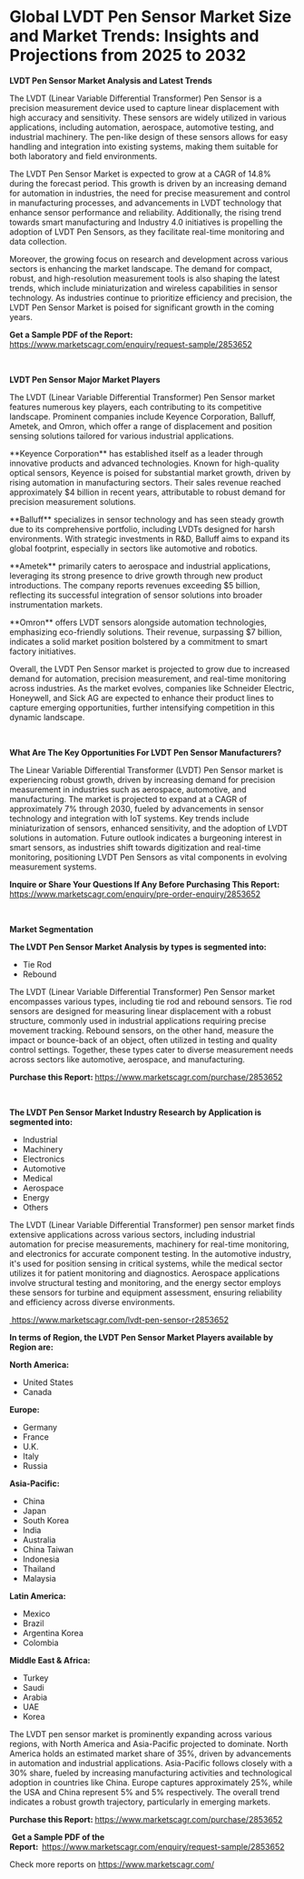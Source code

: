 <p><h1>Global LVDT Pen Sensor Market Size and Market Trends: Insights and Projections from 2025 to 2032</h1></p><p><strong>LVDT Pen Sensor Market Analysis and Latest Trends</strong></p>
<p><p>The LVDT (Linear Variable Differential Transformer) Pen Sensor is a precision measurement device used to capture linear displacement with high accuracy and sensitivity. These sensors are widely utilized in various applications, including automation, aerospace, automotive testing, and industrial machinery. The pen-like design of these sensors allows for easy handling and integration into existing systems, making them suitable for both laboratory and field environments.</p><p>The LVDT Pen Sensor Market is expected to grow at a CAGR of 14.8% during the forecast period. This growth is driven by an increasing demand for automation in industries, the need for precise measurement and control in manufacturing processes, and advancements in LVDT technology that enhance sensor performance and reliability. Additionally, the rising trend towards smart manufacturing and Industry 4.0 initiatives is propelling the adoption of LVDT Pen Sensors, as they facilitate real-time monitoring and data collection.</p><p>Moreover, the growing focus on research and development across various sectors is enhancing the market landscape. The demand for compact, robust, and high-resolution measurement tools is also shaping the latest trends, which include miniaturization and wireless capabilities in sensor technology. As industries continue to prioritize efficiency and precision, the LVDT Pen Sensor Market is poised for significant growth in the coming years.</p></p>
<p><strong>Get a Sample PDF of the Report:&nbsp;</strong> <a href="https://www.marketscagr.com/enquiry/request-sample/2853652?utm_campaign=2480&utm_medium=2&utm_source=Github&utm_content=ia&utm_term=12032025&utm_id=lvdt-pen-sensor">https://www.marketscagr.com/enquiry/request-sample/2853652</a></p>
<p>&nbsp;</p>
<p><strong>LVDT Pen Sensor Major Market Players</strong></p>
<p><p>The LVDT (Linear Variable Differential Transformer) Pen Sensor market features numerous key players, each contributing to its competitive landscape. Prominent companies include Keyence Corporation, Balluff, Ametek, and Omron, which offer a range of displacement and position sensing solutions tailored for various industrial applications.</p><p>**Keyence Corporation** has established itself as a leader through innovative products and advanced technologies. Known for high-quality optical sensors, Keyence is poised for substantial market growth, driven by rising automation in manufacturing sectors. Their sales revenue reached approximately $4 billion in recent years, attributable to robust demand for precision measurement solutions.</p><p>**Balluff** specializes in sensor technology and has seen steady growth due to its comprehensive portfolio, including LVDTs designed for harsh environments. With strategic investments in R&D, Balluff aims to expand its global footprint, especially in sectors like automotive and robotics.</p><p>**Ametek** primarily caters to aerospace and industrial applications, leveraging its strong presence to drive growth through new product introductions. The company reports revenues exceeding $5 billion, reflecting its successful integration of sensor solutions into broader instrumentation markets.</p><p>**Omron** offers LVDT sensors alongside automation technologies, emphasizing eco-friendly solutions. Their revenue, surpassing $7 billion, indicates a solid market position bolstered by a commitment to smart factory initiatives.</p><p>Overall, the LVDT Pen Sensor market is projected to grow due to increased demand for automation, precision measurement, and real-time monitoring across industries. As the market evolves, companies like Schneider Electric, Honeywell, and Sick AG are expected to enhance their product lines to capture emerging opportunities, further intensifying competition in this dynamic landscape.</p></p>
<p>&nbsp;</p>
<p><strong>What Are The Key Opportunities For LVDT Pen Sensor Manufacturers?</strong></p>
<p><p>The Linear Variable Differential Transformer (LVDT) Pen Sensor market is experiencing robust growth, driven by increasing demand for precision measurement in industries such as aerospace, automotive, and manufacturing. The market is projected to expand at a CAGR of approximately 7% through 2030, fueled by advancements in sensor technology and integration with IoT systems. Key trends include miniaturization of sensors, enhanced sensitivity, and the adoption of LVDT solutions in automation. Future outlook indicates a burgeoning interest in smart sensors, as industries shift towards digitization and real-time monitoring, positioning LVDT Pen Sensors as vital components in evolving measurement systems.</p></p>
<p><strong>Inquire or Share Your Questions If Any Before Purchasing This Report:</strong> <a href="https://www.marketscagr.com/enquiry/pre-order-enquiry/2853652?utm_campaign=2480&utm_medium=2&utm_source=Github&utm_content=ia&utm_term=12032025&utm_id=lvdt-pen-sensor">https://www.marketscagr.com/enquiry/pre-order-enquiry/2853652</a></p>
<p>&nbsp;</p>
<p><strong>Market Segmentation</strong></p>
<p><strong>The LVDT Pen Sensor Market Analysis by types is segmented into:</strong></p>
<p><ul><li>Tie Rod</li><li>Rebound</li></ul></p>
<p><p>The LVDT (Linear Variable Differential Transformer) Pen Sensor market encompasses various types, including tie rod and rebound sensors. Tie rod sensors are designed for measuring linear displacement with a robust structure, commonly used in industrial applications requiring precise movement tracking. Rebound sensors, on the other hand, measure the impact or bounce-back of an object, often utilized in testing and quality control settings. Together, these types cater to diverse measurement needs across sectors like automotive, aerospace, and manufacturing.</p></p>
<p><strong>Purchase this Report:&nbsp;</strong><a href="https://www.marketscagr.com/purchase/2853652?utm_campaign=2480&utm_medium=2&utm_source=Github&utm_content=ia&utm_term=12032025&utm_id=lvdt-pen-sensor">https://www.marketscagr.com/purchase/2853652</a></p>
<p>&nbsp;</p>
<p><strong>The LVDT Pen Sensor Market Industry Research by Application is segmented into:</strong></p>
<p><ul><li>Industrial</li><li>Machinery</li><li>Electronics</li><li>Automotive</li><li>Medical</li><li>Aerospace</li><li>Energy</li><li>Others</li></ul></p>
<p><p>The LVDT (Linear Variable Differential Transformer) pen sensor market finds extensive applications across various sectors, including industrial automation for precise measurements, machinery for real-time monitoring, and electronics for accurate component testing. In the automotive industry, it's used for position sensing in critical systems, while the medical sector utilizes it for patient monitoring and diagnostics. Aerospace applications involve structural testing and monitoring, and the energy sector employs these sensors for turbine and equipment assessment, ensuring reliability and efficiency across diverse environments.</p></p>
<p><a href="https://www.marketscagr.com/lvdt-pen-sensor-r2853652?utm_campaign=2480&utm_medium=2&utm_source=Github&utm_content=ia&utm_term=12032025&utm_id=lvdt-pen-sensor">&nbsp;https://www.marketscagr.com/lvdt-pen-sensor-r2853652</a></p>
<p><strong>In terms of Region, the LVDT Pen Sensor Market Players available by Region are:</strong></p>
<p>
    <p> <strong> North America: </strong>
        <ul>
            <li>United States</li>
            <li>Canada</li>
        </ul>
        </p> 
    <p> <strong> Europe: </strong>
        <ul>
            <li>Germany</li>
            <li>France</li>
            <li>U.K.</li>
            <li>Italy</li>
            <li>Russia</li>
        </ul>
        </p> 
    <p> <strong> Asia-Pacific: </strong>
        <ul>
            <li>China</li>
            <li>Japan</li>
            <li>South Korea</li>
            <li>India</li>
            <li>Australia</li>
            <li>China Taiwan</li>
            <li>Indonesia</li>
            <li>Thailand</li>
            <li>Malaysia</li>
        </ul>
        </p> 
    <p> <strong> Latin America: </strong>
        <ul>
            <li>Mexico</li>
            <li>Brazil</li>
            <li>Argentina Korea</li>
            <li>Colombia</li>
        </ul>
        </p> 
    <p> <strong> Middle East & Africa: </strong>
        <ul>
            <li>Turkey</li>
            <li>Saudi</li>
            <li>Arabia</li>
            <li>UAE</li>
            <li>Korea</li>
        </ul>
    </p>
    </p>
<p><p>The LVDT pen sensor market is prominently expanding across various regions, with North America and Asia-Pacific projected to dominate. North America holds an estimated market share of 35%, driven by advancements in automation and industrial applications. Asia-Pacific follows closely with a 30% share, fueled by increasing manufacturing activities and technological adoption in countries like China. Europe captures approximately 25%, while the USA and China represent 5% and 5% respectively. The overall trend indicates a robust growth trajectory, particularly in emerging markets.</p></p>
<p><strong>Purchase this Report: </strong><a href="https://www.marketscagr.com/purchase/2853652?utm_campaign=2480&utm_medium=2&utm_source=Github&utm_content=ia&utm_term=12032025&utm_id=lvdt-pen-sensor">https://www.marketscagr.com/purchase/2853652</a></p>
<p>&nbsp;<strong>Get a Sample PDF of the Report:&nbsp;&nbsp;</strong><a href="https://www.marketscagr.com/enquiry/request-sample/2853652?utm_campaign=2480&utm_medium=2&utm_source=Github&utm_content=ia&utm_term=12032025&utm_id=lvdt-pen-sensor">https://www.marketscagr.com/enquiry/request-sample/2853652</a></p>
<p><strong></strong></p>
<p>Check more reports on <a href="https://www.marketscagr.com/?utm_campaign=2480&utm_medium=2&utm_source=Github&utm_content=ia&utm_term=12032025&utm_id=lvdt-pen-sensor">https://www.marketscagr.com/</a></p>
